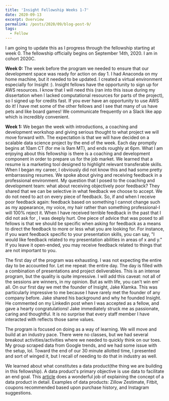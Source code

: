 ```yaml
---
title: 'Insight Fellowship Weeks 1-7'
date: 2020-09-13
excerpt: Overview
permalink: /posts/2020/09/blog-post-9/
tags:
  - Fellow
---
```

I am going to update this as I progress through the fellowship starting at week 0. The fellowship officially begins on September 14th, 2020. I am in cohort 2020C. 

**Week 0:** The week before the program we needed to ensure that our development space was ready for action on day 1. I had Anaconda on my home machine, but it needed to be updated. I created a virtual environment especially for Insight :). 
Insight fellows have the opportunity to sign up for AWS resources. I know that I will need this (ran into this issue during my dissertation when I lacked computational resources for parts of the project), so I signed up for credits fast. If you ever have an opportunity to use AWS do it! 
I have met some of the other fellows and I see that many of us have pets and like board games! We communicate frequently on a Slack like app which is incredibly convenient. 

**Week 1:** We began the week with introductions, a coaching and development workshop and giving serious thought to what project we will move forward with. The expectation is that we will have decided on a scalable data science project by the end of the week. Each day promptly begins at 10am CT (for me is 9am MT), and ends roughly at 6pm. 
What I am enjoying about this fellowship is there is a coaching and development component in order to prepare us for the job market. We learned that a resume is a marketing tool designed to highlight relevant transferable skills. When I began my career, I obviously did not know this and had some pretty embarrassing resumes. 
We spoke about giving and receiving feedback in a professional environment. My question that I posed to the coaching and development team: what about receiving objectively poor feedback? They shared that we can be selective in what feedback we choose to accept. We do not need to act on every piece of feedback. 
So, if and when I receive poor feedback again: feedback based on something I cannot change such as my appearance, my voice, my hair rather than something professional-I will 100% reject it. When I have received terrible feedback in the past that I did not ask for , I was deeply hurt. 
One piece of advice that was posed to all fellows is that we should be specific when asking for feedback as a means to direct the feedback to more or less what you are looking for. For instance, if you want feedback specific to your presentation skills, you can say, "I would like feedback related to my presentation abilities in areas of x and y." If you leave it open-ended, you may receive feedback related to things that are not important to you. 

The first day of the program was exhausting. I was not expecting the entire day to be accounted for. Let me repeat: the entire day. The day is filled with a combination of presentations and project deliverables. This is an intense program, but the quality is quite impressive. I will add this caveat: not all of the sessions are winners, in my opinion. But as with life, you can't win em' all. 
On our first day we met the founder of Insight, Jake Klamka. This was particularly impressive to me because I have rarely met the founder of any company before. Jake shared his background and why he founded Insight. He commented on my Linkedin post when I was accepted as a fellow, and gave a hearty congratulations! Jake immediately struck me as passionate, caring and thoughtful. It is no surprise that every staff member I have interacted with reflects those same values. 

The program is focused on doing as a way of learning. We will move and build at an industry pace. There were no classes, but we had several breakout activities/activities where we needed to quickly think on our toes.  
My group scraped data from Google trends, and we had some issue with the setup, lol. Toward the end of our 30 minute allotted time, I presented and sort of winged it, but I recall of needing to do that in industry as well. 

We learned about what constitutes a data product(the thing we are building in this fellowship). A data product's primary objective is use data to facilitate an end goal. This [article](https://towardsdatascience.com/designing-data-products-b6b93edf3d23) does a wonderful job of explaining the concept of a data product in detail. 
Examples of data products: Zillow Zestimate, Fitbit, coupons recommended based upon purchase history, and Instagram suggestions. 
